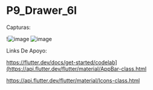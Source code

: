 # P9_Drawer_6I

Capturas:

!![image](https://github.com/SanchezB128/MyDrawerSanchez/assets/143743573/571567d0-b632-4b7b-9b41-1d999670169b)
![image](https://github.com/SanchezB128/MyDrawerSanchez/assets/143743573/b0e065b0-407d-4325-92d1-88e8a8aa69bb)


Links De Apoyo:

https://flutter.dev/docs/get-started/codelab](https://api.flutter.dev/flutter/material/AppBar-class.html

https://api.flutter.dev/flutter/material/Icons-class.html




